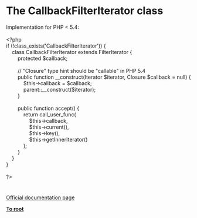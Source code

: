 # The CallbackFilterIterator class




<div class="phpcode"><span class="html">
Implementation for PHP &lt; 5.4:<br><br><span class="default">&lt;?php <br></span><span class="keyword">if (!</span><span class="default">class_exists</span><span class="keyword">(</span><span class="string">&apos;CallbackFilterIterator&apos;</span><span class="keyword">)) {&#xA0; &#xA0; <br>&#xA0; &#xA0; class </span><span class="default">CallbackFilterIterator </span><span class="keyword">extends </span><span class="default">FilterIterator </span><span class="keyword">{<br>&#xA0; &#xA0; &#xA0; &#xA0; protected </span><span class="default">$callback</span><span class="keyword">;<br><br>&#xA0; &#xA0; &#xA0; &#xA0; </span><span class="comment">// &quot;Closure&quot; type hint should be &quot;callable&quot; in PHP 5.4<br>&#xA0; &#xA0; &#xA0; &#xA0; </span><span class="keyword">public function </span><span class="default">__construct</span><span class="keyword">(</span><span class="default">Iterator $iterator</span><span class="keyword">, </span><span class="default">Closure $callback </span><span class="keyword">= </span><span class="default">null</span><span class="keyword">) {<br>&#xA0; &#xA0; &#xA0; &#xA0; &#xA0; &#xA0; </span><span class="default">$this</span><span class="keyword">-&gt;</span><span class="default">callback </span><span class="keyword">= </span><span class="default">$callback</span><span class="keyword">;<br>&#xA0; &#xA0; &#xA0; &#xA0; &#xA0; &#xA0; </span><span class="default">parent</span><span class="keyword">::</span><span class="default">__construct</span><span class="keyword">(</span><span class="default">$iterator</span><span class="keyword">);<br>&#xA0; &#xA0; &#xA0; &#xA0; }<br><br>&#xA0; &#xA0; &#xA0; &#xA0; public function </span><span class="default">accept</span><span class="keyword">() {<br>&#xA0; &#xA0; &#xA0; &#xA0; &#xA0; &#xA0; return </span><span class="default">call_user_func</span><span class="keyword">(<br>&#xA0; &#xA0; &#xA0; &#xA0; &#xA0; &#xA0; &#xA0; &#xA0; </span><span class="default">$this</span><span class="keyword">-&gt;</span><span class="default">callback</span><span class="keyword">, <br>&#xA0; &#xA0; &#xA0; &#xA0; &#xA0; &#xA0; &#xA0; &#xA0; </span><span class="default">$this</span><span class="keyword">-&gt;</span><span class="default">current</span><span class="keyword">(), <br>&#xA0; &#xA0; &#xA0; &#xA0; &#xA0; &#xA0; &#xA0; &#xA0; </span><span class="default">$this</span><span class="keyword">-&gt;</span><span class="default">key</span><span class="keyword">(), <br>&#xA0; &#xA0; &#xA0; &#xA0; &#xA0; &#xA0; &#xA0; &#xA0; </span><span class="default">$this</span><span class="keyword">-&gt;</span><span class="default">getInnerIterator</span><span class="keyword">()<br>&#xA0; &#xA0; &#xA0; &#xA0; &#xA0; &#xA0; );<br>&#xA0; &#xA0; &#xA0; &#xA0; }<br>&#xA0; &#xA0; }<br>}<br><br></span><span class="default">?&gt;</span>
</span>
</div>
  

#

[Official documentation page](https://www.php.net/manual/en/class.callbackfilteriterator.php)

**[To root](/README.md)**